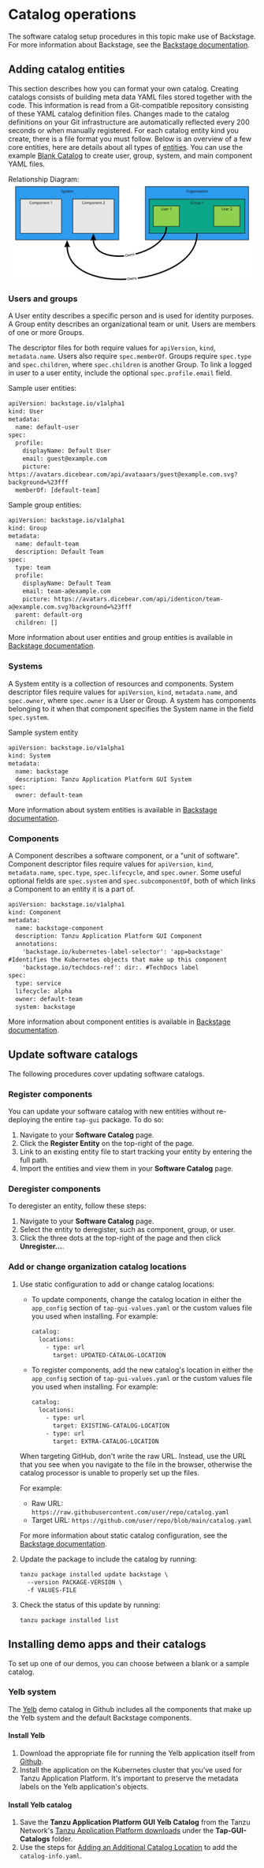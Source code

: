 # Catalog operations

The software catalog setup procedures in this topic make use of Backstage.
For more information about Backstage, see the
[Backstage documentation](https://backstage.io/docs/features/software-catalog/software-catalog-overview).

## <a id='add-cat-entities'></a> Adding catalog entities

This section describes how you can format your own catalog.
Creating catalogs consists of building meta data YAML files stored together with the code.
This information is read from a Git-compatible repository consisting of these YAML catalog definition files.
Changes made to the catalog definitions on your Git infrastructure are automatically reflected every 200 seconds or when manually registered.
For each catalog entity kind you create, there is a file format you must follow.
Below is an overview of a few core entities, here are details about all types of [entities](https://backstage.io/docs/features/software-catalog/descriptor-format).
You can use the example [Blank Catalog](https://gitlab.eng.vmware.com/project-star/pstar-backstage-poc/-/tree/master/sample-catalogs/blank) to create user, group, system, and main component YAML files.

Relationship Diagram:
![Tanzu Application Platform GUI Relationships](../images/tap-gui-relationships.jpg)

### <a id='users-and-groups'></a> Users and groups

A User entity describes a specific person and is used for identity purposes.
A Group entity describes an organizational team or unit. Users are members of one or more Groups.

The descriptor files for both require values for `apiVersion`, `kind`, `metadata.name`.
Users also require `spec.memberOf`. Groups require `spec.type` and `spec.children`, where
`spec.children` is another Group.
To link a logged in user to a user entity, include the optional `spec.profile.email`
field.

Sample user entities:

  ```
  apiVersion: backstage.io/v1alpha1
  kind: User
  metadata:
    name: default-user
  spec:
    profile:
      displayName: Default User
      email: guest@example.com
      picture: https://avatars.dicebear.com/api/avataaars/guest@example.com.svg?background=%23fff
    memberOf: [default-team]
  ```

Sample group entities:

  ```
  apiVersion: backstage.io/v1alpha1
  kind: Group
  metadata:
    name: default-team
    description: Default Team
  spec:
    type: team
    profile:
      displayName: Default Team
      email: team-a@example.com
      picture: https://avatars.dicebear.com/api/identicon/team-a@example.com.svg?background=%23fff
    parent: default-org
    children: []
  ```

More information about user entities and group entities is available in
[Backstage documentation](https://backstage.io/docs/features/software-catalog/descriptor-format#kind-group).

### <a id='systems'></a> Systems

A System entity is a collection of resources and components.
System descriptor files require values for `apiVersion`, `kind`, `metadata.name`, and `spec.owner`,
where `spec.owner` is a User or Group. A system has components belonging to it when that component
specifies the System name in the field `spec.system`.

Sample system entity

  ```
  apiVersion: backstage.io/v1alpha1
  kind: System
  metadata:
    name: backstage
    description: Tanzu Application Platform GUI System
  spec:
    owner: default-team
  ```

More information about system entities is available in
[Backstage documentation](https://backstage.io/docs/features/software-catalog/descriptor-format#kind-system).

### <a id='components'></a> Components

A Component describes a software component, or a "unit of software".
Component descriptor files require values for `apiVersion`, `kind`, `metadata.name`, `spec.type`,
`spec.lifecycle`, and `spec.owner`. Some useful optional fields are `spec.system` and
`spec.subcomponentOf`, both of which links a Component to an entity it is a part of.

  ```
  apiVersion: backstage.io/v1alpha1
  kind: Component
  metadata:
    name: backstage-component
    description: Tanzu Application Platform GUI Component
    annotations:
      'backstage.io/kubernetes-label-selector': 'app=backstage' #Identifies the Kubernetes objects that make up this component
      'backstage.io/techdocs-ref': dir:. #TechDocs label
  spec:
    type: service
    lifecycle: alpha
    owner: default-team
    system: backstage
  ```


More information about component entities is available in
[Backstage documentation](https://backstage.io/docs/features/software-catalog/descriptor-format#kind-component).

## <a id='update-catalogs'></a> Update software catalogs

The following procedures cover updating software catalogs.

### <a id='register-comp'></a> Register components

You can update your software catalog with new entities without re-deploying the entire `tap-gui`
package. To do so:
​
1. Navigate to your **Software Catalog** page.
1. Click the **Register Entity** on the top-right of the page.
1. Link to an existing entity file to start tracking your entity by entering the full path.
1. Import the entities and view them in your **Software Catalog** page.
​
### <a id='deregister-comp'></a> Deregister components

To deregister an entity, follow these steps:

1. Navigate to your **Software Catalog** page.
1. Select the entity to deregister, such as component, group, or user.
1. Click the three dots at the top-right of the page and then click **Unregister...**.

### <a id='add-or-change'></a> Add or change organization catalog locations

1. Use static configuration to add or change catalog locations:

    * To update components, change the catalog location in either the `app_config` section of
    `tap-gui-values.yaml` or the custom values file you used when installing. For example:

        ```
        catalog:
          locations:
            - type: url
              target: UPDATED-CATALOG-LOCATION
        ```

    * To register components, add the new catalog's location in either the `app_config` section of
    `tap-gui-values.yaml` or the custom values file you used when installing. For example:

        ```
        catalog:
          locations:
            - type: url
              target: EXISTING-CATALOG-LOCATION
            - type: url
              target: EXTRA-CATALOG-LOCATION
        ```

    When targeting GitHub, don't write the raw URL. Instead, use the URL that you see when you
    navigate to the file in the browser, otherwise the catalog processor is unable to properly
    set up the files.

    For example:

    - Raw URL: `https://raw.githubusercontent.com/user/repo/catalog.yaml`
    - Target URL: `https://github.com/user/repo/blob/main/catalog.yaml`

    For more information about static catalog configuration, see the
    [Backstage documentation](https://backstage.io/docs/features/software-catalog/configuration#static-location-configuration).

1. Update the package to include the catalog by running:

    ```
    tanzu package installed update backstage \
      --version PACKAGE-VERSION \
      -f VALUES-FILE
    ```

1. Check the status of this update by running:

    ```
    tanzu package installed list
    ```


## <a id='install-demo'></a> Installing demo apps and their catalogs

To set up one of our demos, you can choose between a blank or a sample catalog.

### <a id='yelb-system'></a> Yelb system

The [Yelb](https://github.com/mreferre/yelb/tree/master/deployments/platformdeployment/Kubernetes/yaml)
demo catalog in Github includes all the components that make up the Yelb system and the default
Backstage components.

#### <a id='install-yelb'></a> Install Yelb

1. Download the appropriate file for running the Yelb application itself from
[Github](https://github.com/mreferre/yelb/tree/master/deployments/platformdeployment/Kubernetes/yaml).
2. Install the application on the Kubernetes cluster that you've used for
Tanzu Application Platform. It's important to preserve the metadata labels on the Yelb application's
objects.


#### <a id='install-yelb-cat'></a> Install Yelb catalog

1. Save the **Tanzu Application Platform GUI Yelb Catalog** from the Tanzu Network's
[Tanzu Application Platform downloads](https://network.pivotal.io/products/tanzu-application-platform)
under the **Tap-GUI-Catalogs** folder.
2. Use the steps for
[Adding an Additional Catalog Location](#adding-an-additional-catalog-location) to add the `catalog-info.yaml`.
